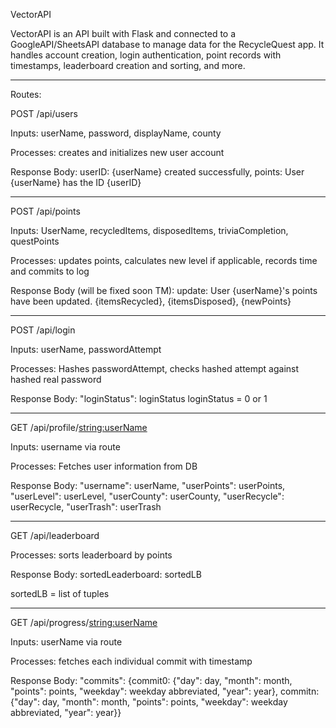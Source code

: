 VectorAPI

VectorAPI is an API built with Flask and connected to a GoogleAPI/SheetsAPI database to manage data for the RecycleQuest app. It handles account creation, login authentication, point records with timestamps, leaderboard creation and sorting, and more.

-------------------------------------------------------------------------------------

Routes:

POST
/api/users

Inputs:
userName, password, displayName, county

Processes:
creates and initializes new user account

Response Body:
userID: {userName} created successfully, points: User {userName} has the ID {userID}

-------------------------------------------------------------------------------------

POST
/api/points

Inputs: UserName, recycledItems, disposedItems, triviaCompletion, questPoints

Processes: updates points, calculates new level if applicable, records time and commits to log

Response Body (will be fixed soon TM):
update: User {userName}'s points have been updated. {itemsRecycled}, {itemsDisposed}, {newPoints}

-------------------------------------------------------------------------------------

POST
/api/login

Inputs: userName, passwordAttempt

Processes: Hashes passwordAttempt, checks hashed attempt against hashed real password

Response Body:
"loginStatus": loginStatus
loginStatus = 0 or 1

-------------------------------------------------------------------------------------

GET
/api/profile/<string:userName>

Inputs: username via route

Processes: Fetches user information from DB

Response Body:
"username": userName, "userPoints": userPoints, "userLevel": userLevel, "userCounty": userCounty, "userRecycle": userRecycle, "userTrash": userTrash

-------------------------------------------------------------------------------------

GET
/api/leaderboard

Processes: sorts leaderboard by points

Response Body:
sortedLeaderboard: sortedLB

sortedLB = list of tuples

-------------------------------------------------------------------------------------

GET
/api/progress/<string:userName>

Inputs: userName via route

Processes: fetches each individual commit with timestamp

Response Body:
"commits": {commit0: {"day": day, "month": month, "points": points, "weekday": weekday abbreviated, "year": year}, commitn: {"day": day, "month": month, "points": points, "weekday": weekday abbreviated, "year": year}}




